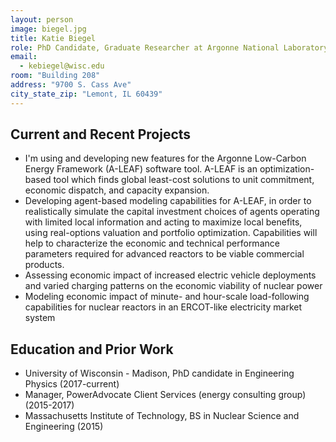 ```yaml
---
layout: person
image: biegel.jpg
title: Katie Biegel
role: PhD Candidate, Graduate Researcher at Argonne National Laboratory
email: 
  - kebiegel@wisc.edu
room: "Building 208"
address: "9700 S. Cass Ave"
city_state_zip: "Lemont, IL 60439"
---
```



## Current and Recent Projects

*  I'm using and developing new features for the Argonne Low-Carbon Energy
   Framework (A-LEAF) software tool. A-LEAF is an optimization-based tool which
   finds global least-cost solutions to unit commitment, economic dispatch, and
   capacity expansion.
*  Developing agent-based modeling capabilities for A-LEAF, in order to
   realistically simulate the capital investment choices of agents operating
   with limited local information and acting to maximize local benefits, using
   real-options valuation and portfolio optimization. Capabilities will help to
   characterize the economic and technical performance parameters required for
   advanced reactors to be viable commercial products.
*  Assessing economic impact of increased electric vehicle deployments and
   varied charging patterns on the economic viability of nuclear power
*  Modeling economic impact of minute- and hour-scale load-following
   capabilities for nuclear reactors in an ERCOT-like electricity market system

## Education and Prior Work

* University of Wisconsin - Madison, PhD candidate in Engineering Physics (2017-current)
* Manager, PowerAdvocate Client Services (energy consulting group) (2015-2017)
* Massachusetts Institute of Technology, BS in Nuclear Science and Engineering (2015)